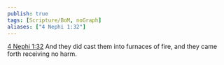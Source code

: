 ```yaml
---
publish: true
tags: [Scripture/BoM, noGraph]
aliases: ["4 Nephi 1:32"]
---
```

[4 Nephi 1:32](https://churchofjesuschrist.org/study/scriptures/bofm/4-ne/1?lang=eng&id=p32#p32) And they did cast them into furnaces of fire, and they came forth receiving no harm.
